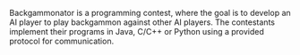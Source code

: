 Backgammonator is a programming contest, where the goal is to develop an AI player to play backgammon against other AI players. The contestants implement their programs in Java, C/C++ or Python using a provided protocol for communication.